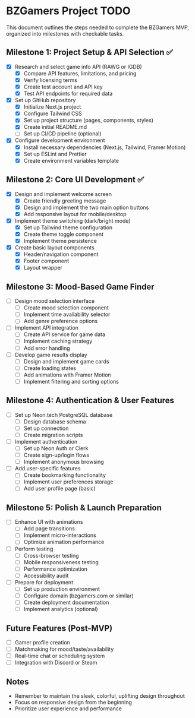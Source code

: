 # BZGamers Project TODO

This document outlines the steps needed to complete the BZGamers MVP, organized into milestones with checkable tasks.

## Milestone 1: Project Setup & API Selection ✅
- [x] Research and select game info API (RAWG or IGDB)
  - [x] Compare API features, limitations, and pricing
  - [x] Verify licensing terms
  - [x] Create test account and API key
  - [x] Test API endpoints for required data
- [x] Set up GitHub repository
  - [x] Initialize Next.js project
  - [x] Configure Tailwind CSS
  - [x] Set up project structure (pages, components, styles)
  - [x] Create initial README.md
  - [ ] Set up CI/CD pipeline (optional)
- [x] Configure development environment
  - [x] Install necessary dependencies (Next.js, Tailwind, Framer Motion)
  - [x] Set up ESLint and Prettier
  - [x] Create environment variables template

## Milestone 2: Core UI Development ✅
- [x] Design and implement welcome screen
  - [x] Create friendly greeting message
  - [x] Design and implement the two main option buttons
  - [x] Add responsive layout for mobile/desktop
- [x] Implement theme switching (dark/bright mode)
  - [x] Set up Tailwind theme configuration
  - [x] Create theme toggle component
  - [x] Implement theme persistence
- [x] Create basic layout components
  - [x] Header/navigation component
  - [x] Footer component
  - [x] Layout wrapper

## Milestone 3: Mood-Based Game Finder
- [ ] Design mood selection interface
  - [ ] Create mood selection component
  - [ ] Implement time availability selector
  - [ ] Add genre preference options
- [ ] Implement API integration
  - [ ] Create API service for game data
  - [ ] Implement caching strategy
  - [ ] Add error handling
- [ ] Develop game results display
  - [ ] Design and implement game cards
  - [ ] Create loading states
  - [ ] Add animations with Framer Motion
  - [ ] Implement filtering and sorting options

## Milestone 4: Authentication & User Features
- [ ] Set up Neon.tech PostgreSQL database
  - [ ] Design database schema
  - [ ] Set up connection
  - [ ] Create migration scripts
- [ ] Implement authentication
  - [ ] Set up Neon Auth or Clerk
  - [ ] Create sign-up/login flows
  - [ ] Implement anonymous browsing
- [ ] Add user-specific features
  - [ ] Create bookmarking functionality
  - [ ] Implement user preferences storage
  - [ ] Add user profile page (basic)

## Milestone 5: Polish & Launch Preparation
- [ ] Enhance UI with animations
  - [ ] Add page transitions
  - [ ] Implement micro-interactions
  - [ ] Optimize animation performance
- [ ] Perform testing
  - [ ] Cross-browser testing
  - [ ] Mobile responsiveness testing
  - [ ] Performance optimization
  - [ ] Accessibility audit
- [ ] Prepare for deployment
  - [ ] Set up production environment
  - [ ] Configure domain (bzgamers.com or similar)
  - [ ] Create deployment documentation
  - [ ] Implement analytics (optional)

## Future Features (Post-MVP)
- [ ] Gamer profile creation
- [ ] Matchmaking for mood/taste/availability
- [ ] Real-time chat or scheduling system
- [ ] Integration with Discord or Steam

## Notes
- Remember to maintain the sleek, colorful, uplifting design throughout
- Focus on responsive design from the beginning
- Prioritize user experience and performance
